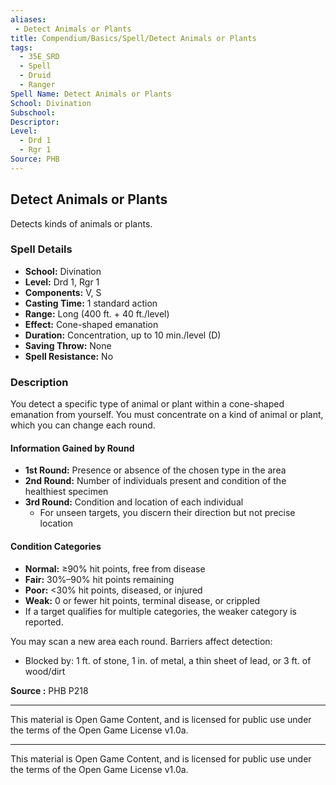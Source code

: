 ```yaml
---
aliases:
 - Detect Animals or Plants
title: Compendium/Basics/Spell/Detect Animals or Plants
tags:
  - 35E_SRD
  - Spell
  - Druid
  - Ranger
Spell Name: Detect Animals or Plants
School: Divination
Subschool: 
Descriptor: 
Level:
  - Drd 1
  - Rgr 1
Source: PHB
---
```


## Detect Animals or Plants

Detects kinds of animals or plants.

### Spell Details

- **School:** Divination  
- **Level:** Drd 1, Rgr 1  
- **Components:** V, S  
- **Casting Time:** 1 standard action  
- **Range:** Long (400 ft. + 40 ft./level)  
- **Effect:** Cone-shaped emanation  
- **Duration:** Concentration, up to 10 min./level (D)  
- **Saving Throw:** None  
- **Spell Resistance:** No  

### Description

You detect a specific type of animal or plant within a cone-shaped emanation from yourself. You must concentrate on a kind of animal or plant, which you can change each round.

#### Information Gained by Round

- **1st Round:** Presence or absence of the chosen type in the area  
- **2nd Round:** Number of individuals present and condition of the healthiest specimen  
- **3rd Round:** Condition and location of each individual  
  - For unseen targets, you discern their direction but not precise location  

#### Condition Categories

- **Normal:** ≥90% hit points, free from disease  
- **Fair:** 30%–90% hit points remaining  
- **Poor:** <30% hit points, diseased, or injured  
- **Weak:** 0 or fewer hit points, terminal disease, or crippled  
- If a target qualifies for multiple categories, the weaker category is reported.

You may scan a new area each round. Barriers affect detection:
- Blocked by: 1 ft. of stone, 1 in. of metal, a thin sheet of lead, or 3 ft. of wood/dirt


**Source :** PHB P218

---

This material is Open Game Content, and is licensed for public use under  
the terms of the Open Game License v1.0a.

---

This material is Open Game Content, and is licensed for public use under the terms of the Open Game License v1.0a.
